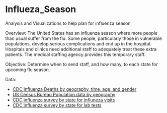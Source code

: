 # Influeza_Season
Analysis and Visualizations to help plan for influenza season

Overview: The United States has an influenza season where more people than usual
suffer from the flu. Some people, particularly those in vulnerable populations, develop serious
complications and end up in the hospital. Hospitals and clinics need additional staff to
adequately treat these extra patients. The medical staffing agency provides this temporary
staff.

Objective: Determine when to send staff, and how many, to each state for upcoming flu season.

Data:
* [CDC Influenza Deaths by geography, time, age, and gender](https://coach-courses-us.s3.amazonaws.com/public/courses/da_program/CDC_Influenza_Deaths_edited.xlsx)
* [US Census Bureau Population data by geography](https://coach-courses-us.s3.amazonaws.com/public/courses/data-immersion/A1-A2_Influenza_Project/Census_Population_transformed_202101.csv)
* [CDC influenza survey by state for influneza visits](https://images.careerfoundry.com/public/courses/data-immersion/A1-A2_Influenza_Project/CDC_Influenza_Visits.xlsx)
* [CDC influenza survey by state for lab tests](https://images.careerfoundry.com/public/courses/data-immersion/A1-A2_Influenza_Project/CDC_Lab_Tests.xlsx)
